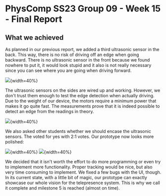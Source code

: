 # PhysComp SS23 Group 09 - Week 15 - Final Report

## What we achieved

As planned in our previous report, we added a third ultrasonic sensor in the back. This way, there is no risk of driving off an edge when going backward. There is no ultrasonic sensor in the front because we found nowhere to put it, it would look stupid and it also is not really necessary since you can see where you are going when driving forward.

![](Figures/all_back.jpg){width=40%}

The ultrasonic sensors on the sides are wired up and working. However, we don't trust them enough to test the edge detection when actually driving. Due to the weight of our device, the motors require a minimum power that makes it go quite fast. The measurements prove that it is indeed possible to detect an edge from the readings in theory.

![](Figures/ultra_console.jpg){width=40%}

We also asked other students whether we should encase the ultrasonic sensors. The voted for yes with 2:1 votes. Our prototype now looks more polished:

![](Figures/ultra_exposed.jpg){width=40%}
![](Figures/ultra_encased.jpg){width=40%}

We decided that it isn't worth the effort to do more programming or even try to implement more functionality. Proper tracking would be nice, but also very time consuming to implement. We fixed a few bugs with the UI, though. In its current state, with a little bit of magic, our prototype can exactly showcase our whole vision for the telepresence system. This is why we call it complete and milestone 5 is reached (almost on time).
